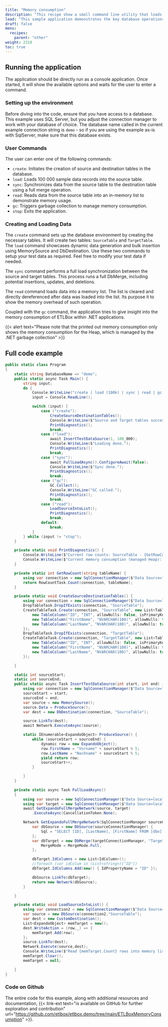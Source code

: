 ```yaml
---
title: "Memory consumption"
description: "This recipe show a small command line utility that loads test data and allows to observer the memory consumption while loading this data."
lead: "This sample application demonstrates the key database operations, including creating database tables, loading data, synchronizing data between tables, and prints out the current memory consumptions. The application listens for user commands to execute the specific ETL tasks. While the operations are performed, you can utilize the Resource Monitor to observer the current Memory Consumption of the process (and other metrics if needed.)"
draft: false
menu:
  recipes:
    parent: "other"
weight: 2310
toc: true
---
```


## Running the application

The application should be directly run as a console application. Once started, it will show the available options and waits for the user to enter a command.

### Setting up the environment

Before diving into the code, ensure that you have access to a database. 
This example uses SQL Server, but you adjust the connection manager to work with your database of choice.
The database name called in the current example connection string is `demo` - so if you are using the example as-is with SqlServer, make sure that this database exists. 

### User Commands

The user can enter one of the following commands: 

- `create`: Initiates the creation of source and destination tables in the database.
- `load`: Loads 100 000 sample data records into the source table.
- `sync`: Synchronizes data from the source table to the destination table using a full merge operation.
- `read`: Reads data from the source table into an in-memory list to demonstrate memory usage.
- `gc`: Triggers garbage collection to manage memory consumption.
- `stop`: Exits the application.

### Creating and Loading Data

The `create` command sets up the database environment by creating the necessary tables. It will create two tables: `SourceTable` and `TargetTable`.
The `load` command showcases dynamic data generation and bulk insertion using MemorySource and DbDestination.
Use these two commands to setup your test data as required. 
Feel free to modify your test data if needed. 

The `sync` command performs a full load synchronization between the source and target tables. This process runs a full DbMerge, including potential insertions, updates, and deletions.

The `read` command loads data into a memory list. The list is cleared and directly dereferenced after data was loaded into the list. Its purpose it to show the memory overhead of such operation. 

Coupled with the `gc` command, the application tries to give insight into the memory consumption of ETLBox within .NET applications. 

{{< alert text="Please note that the printed out memory consumption only shows the memory consumption for the Heap, which is managed by the .NET garbage collection" >}}

## Full code example

```C#
public static class Program
{
    static string DatabaseName => "demo";
    public static async Task Main() {
        string input;
        do {
            Console.WriteLine("create | load (100k) | sync | read | gc | stop");
            input = Console.ReadLine();

            switch (input) {
                case ("create"):
                    CreateSourceDestinationTables();
                    Console.WriteLine($"Source and Target tables successfully (re)created.");
                    PrintDiagnostics();
                    break;
                case ("load"):
                    await InsertTestDataSource(1, 100_000);
                    Console.WriteLine($"Loading done.");
                    PrintDiagnostics();
                    break;
                case ("sync"):
                    await FullLoadAsync().ConfigureAwait(false);
                    Console.WriteLine($"Sync done.");
                    PrintDiagnostics();
                    break;
                case ("gc"):
                    GC.Collect();
                    Console.WriteLine("GC called.");
                    PrintDiagnostics();
                    break;
                case ("read"):
                    LoadSourceIntoList();
                    PrintDiagnostics();
                    break;
                default:
                    break;
            }
        } while (input != "stop");
    }

    private static void PrintDiagnostics() {
        Console.WriteLine($"Current row counts: SourceTable - {GetRowCount("SourceTable")}, TargetTable - {GetRowCount("TargetTable")}");
        Console.WriteLine($"Current memory consumption (managed Heap): {GC.GetTotalMemory(true) / 1024} kilobytes.");
    }

    private static int GetRowCount(string tableName) {
        using var connection = new SqlConnectionManager($"Data Source=localhost;User Id=sa;Password=YourStrong@Passw0rd;Initial Catalog={DatabaseName};TrustServerCertificate=true;");
        return RowCountTask.Count(connection, tableName);
    }

    private static void CreateSourceDestinationTables() {
        using var connection = new SqlConnectionManager($"Data Source=localhost;User Id=sa;Password=YourStrong@Passw0rd;Initial Catalog={DatabaseName};TrustServerCertificate=true;");
        DropTableTask.DropIfExists(connection, "SourceTable");
        CreateTableTask.Create(connection, "SourceTable", new List<TableColumn>() {
            new TableColumn("ID", "INT", allowNulls: false, isPrimaryKey: true, isIdentity: true),
            new TableColumn("FirstName", "NVARCHAR(100)", allowNulls: true),
            new TableColumn("LastName", "NVARCHAR(100)", allowNulls: true)
        });
        DropTableTask.DropIfExists(connection, "TargetTable");
        CreateTableTask.Create(connection, "TargetTable", new List<TableColumn>() {
            new TableColumn("ID", "INT", allowNulls: false, isPrimaryKey: true, isIdentity: false),
            new TableColumn("FirstName", "NVARCHAR(100)", allowNulls: true),
            new TableColumn("LastName", "NVARCHAR(100)", allowNulls: true)
        });

    }

    static int sourceStart;
    static int sourceEnd;
    public static async Task InsertTestDataSource(int start, int end) {
        using var connection = new SqlConnectionManager($"Data Source=localhost;User Id=sa;Password=YourStrong@Passw0rd;Initial Catalog={DatabaseName};TrustServerCertificate=true;");
        sourceStart = start;
        sourceEnd = end;
        var source = new MemorySource();
        source.Data = ProduceSource();
        var dest = new DbDestination(connection, "SourceTable");

        source.LinkTo(dest);
        await Network.ExecuteAsync(source);

        static IEnumerable<ExpandoObject> ProduceSource() {
            while (sourceStart < sourceEnd) {
                dynamic row = new ExpandoObject();
                row.FirstName = "Vorname" + sourceStart % 5;
                row.LastName = "Nachname" + sourceStart % 5;
                yield return row;
                sourceStart++;
            }

        }
    }

    private static async Task FullLoadAsync()
    {
        using var source = new SqlConnectionManager($"Data Source=localhost;User Id=sa;Password=YourStrong@Passw0rd;Initial Catalog={DatabaseName};TrustServerCertificate=true;");
        using var target = new SqlConnectionManager($"Data Source=localhost;User Id=sa;Password=YourStrong@Passw0rd;Initial Catalog={DatabaseName};TrustServerCertificate=true;");
        await GetExpandoFullMergeNetwork(source, target)
            .ExecuteAsync(CancellationToken.None);

        Network GetExpandoFullMergeNetwork(SqlConnectionManager sourceConnectionManager, SqlConnectionManager targetConnectionManager) {
            var dbSource = new DbSource(sourceConnectionManager) {
                Sql = "SELECT [ID], [LastName], [FirstName] FROM [dbo].[SourceTable]",
            };
            var dbTarget = new DbMerge(targetConnectionManager, "TargetTable") {
                MergeMode = MergeMode.Full,
            };

            dbTarget.IdColumns = new List<IdColumn>();
            //foreach (var idColum in (List<string>)["ID"])
            dbTarget.IdColumns.Add(new() { IdPropertyName = "ID" });

            dbSource.LinkTo(dbTarget);
            return new Network(dbSource);
        }

    }

    private static void LoadSourceIntoList() {
        using var connection2 = new SqlConnectionManager($"Data Source=localhost;User Id=sa;Password=YourStrong@Passw0rd;Initial Catalog={DatabaseName};TrustServerCertificate=true;");
        var source = new DbSource(connection2,"SourceTable");
        var dest = new CustomDestination();
        List<ExpandoObject> memTarget = new();
        dest.WriteAction = (row,_) => {
            memTarget.Add(row);
        };
        source.LinkTo(dest);
        Network.Execute(source,dest);
        Console.WriteLine($"Read {memTarget.Count} rows into memory list.");
        memTarget.Clear();
        memTarget = null;

    }
}
```

### Code on Github

The entire code for this example, along with additional resources and documentation, {{< link-ext text="is available on GitHub for further exploration and contribution" url="https://github.com/etlbox/etlbox.demo/tree/main/ETLBoxMemoryConsumption" >}}.

